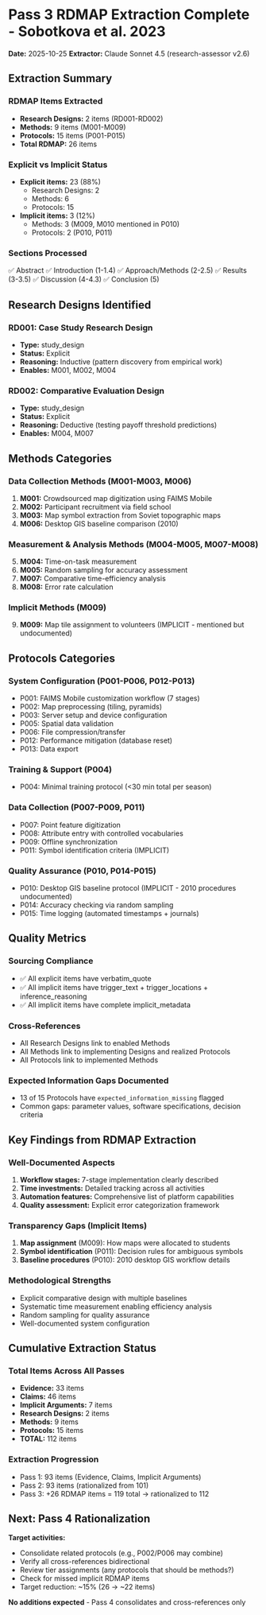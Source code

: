 # Pass 3 RDMAP Extraction Complete - Sobotkova et al. 2023

**Date:** 2025-10-25
**Extractor:** Claude Sonnet 4.5 (research-assessor v2.6)

## Extraction Summary

### RDMAP Items Extracted
- **Research Designs:** 2 items (RD001-RD002)
- **Methods:** 9 items (M001-M009)
- **Protocols:** 15 items (P001-P015)
- **Total RDMAP:** 26 items

### Explicit vs Implicit Status
- **Explicit items:** 23 (88%)
  - Research Designs: 2
  - Methods: 6
  - Protocols: 15
- **Implicit items:** 3 (12%)
  - Methods: 3 (M009, M010 mentioned in P010)
  - Protocols: 2 (P010, P011)

### Sections Processed
✅ Abstract
✅ Introduction (1-1.4)
✅ Approach/Methods (2-2.5)
✅ Results (3-3.5)
✅ Discussion (4-4.3)
✅ Conclusion (5)

## Research Designs Identified

### RD001: Case Study Research Design
- **Type:** study_design
- **Status:** Explicit
- **Reasoning:** Inductive (pattern discovery from empirical work)
- **Enables:** M001, M002, M004

### RD002: Comparative Evaluation Design
- **Type:** study_design
- **Status:** Explicit
- **Reasoning:** Deductive (testing payoff threshold predictions)
- **Enables:** M004, M007

## Methods Categories

### Data Collection Methods (M001-M003, M006)
1. **M001:** Crowdsourced map digitization using FAIMS Mobile
2. **M002:** Participant recruitment via field school
3. **M003:** Map symbol extraction from Soviet topographic maps
4. **M006:** Desktop GIS baseline comparison (2010)

### Measurement & Analysis Methods (M004-M005, M007-M008)
5. **M004:** Time-on-task measurement
6. **M005:** Random sampling for accuracy assessment
7. **M007:** Comparative time-efficiency analysis
8. **M008:** Error rate calculation

### Implicit Methods (M009)
9. **M009:** Map tile assignment to volunteers (IMPLICIT - mentioned but undocumented)

## Protocols Categories

### System Configuration (P001-P006, P012-P013)
- P001: FAIMS Mobile customization workflow (7 stages)
- P002: Map preprocessing (tiling, pyramids)
- P003: Server setup and device configuration
- P005: Spatial data validation
- P006: File compression/transfer
- P012: Performance mitigation (database reset)
- P013: Data export

### Training & Support (P004)
- P004: Minimal training protocol (<30 min total per season)

### Data Collection (P007-P009, P011)
- P007: Point feature digitization
- P008: Attribute entry with controlled vocabularies
- P009: Offline synchronization
- P011: Symbol identification criteria (IMPLICIT)

### Quality Assurance (P010, P014-P015)
- P010: Desktop GIS baseline protocol (IMPLICIT - 2010 procedures undocumented)
- P014: Accuracy checking via random sampling
- P015: Time logging (automated timestamps + journals)

## Quality Metrics

### Sourcing Compliance
- ✅ All explicit items have verbatim_quote
- ✅ All implicit items have trigger_text + trigger_locations + inference_reasoning
- ✅ All implicit items have complete implicit_metadata

### Cross-References
- All Research Designs link to enabled Methods
- All Methods link to implementing Designs and realized Protocols
- All Protocols link to implemented Methods

### Expected Information Gaps Documented
- 13 of 15 Protocols have `expected_information_missing` flagged
- Common gaps: parameter values, software specifications, decision criteria

## Key Findings from RDMAP Extraction

### Well-Documented Aspects
1. **Workflow stages:** 7-stage implementation clearly described
2. **Time investments:** Detailed tracking across all activities
3. **Automation features:** Comprehensive list of platform capabilities
4. **Quality assessment:** Explicit error categorization framework

### Transparency Gaps (Implicit Items)
1. **Map assignment** (M009): How maps were allocated to students
2. **Symbol identification** (P011): Decision rules for ambiguous symbols
3. **Baseline procedures** (P010): 2010 desktop GIS workflow details

### Methodological Strengths
- Explicit comparative design with multiple baselines
- Systematic time measurement enabling efficiency analysis
- Random sampling for quality assurance
- Well-documented system configuration

## Cumulative Extraction Status

### Total Items Across All Passes
- **Evidence:** 33 items
- **Claims:** 46 items
- **Implicit Arguments:** 7 items
- **Research Designs:** 2 items
- **Methods:** 9 items
- **Protocols:** 15 items
- **TOTAL:** 112 items

### Extraction Progression
- Pass 1: 93 items (Evidence, Claims, Implicit Arguments)
- Pass 2: 93 items (rationalized from 101)
- Pass 3: +26 RDMAP items = 119 total → rationalized to 112

## Next: Pass 4 Rationalization

**Target activities:**
- Consolidate related protocols (e.g., P002/P006 may combine)
- Verify all cross-references bidirectional
- Review tier assignments (any protocols that should be methods?)
- Check for missed implicit RDMAP items
- Target reduction: ~15% (26 → ~22 items)

**No additions expected** - Pass 4 consolidates and cross-references only

